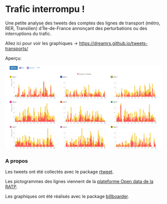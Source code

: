 # Trafic interrompu !

Une petite analyse des tweets des comptes des lignes de transport (métro, RER, Transilien) d'Île-de-France annonçant des perturbations ou des interruptions du trafic.

Allez ici pour voir les graphiques -> https://dreamrs.github.io/tweets-transports/

Aperçu:

![screenshot](screenshot.png)


### A propos

Les tweets ont été collectés avec le package [rtweet](https://rtweet.info/).

Les pictogrammes des lignes viennent de la [plateforme Open data de la RATP](https://data.ratp.fr/explore/dataset/pictogrammes-des-lignes-de-metro-rer-tramway-bus-et-noctilien/images/).

Les graphiques ont été réalisés avec le package [billboarder](https://github.com/dreamRs/billboarder).

